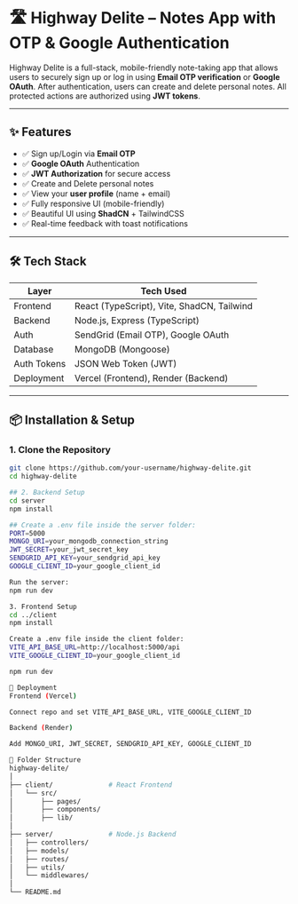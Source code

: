 # 🛣️ Highway Delite – Notes App with OTP & Google Authentication

Highway Delite is a full-stack, mobile-friendly note-taking app that allows users to securely sign up or log in using **Email OTP verification** or **Google OAuth**. After authentication, users can create and delete personal notes. All protected actions are authorized using **JWT tokens**.

---

## ✨ Features

- ✅ Sign up/Login via **Email OTP**
- ✅ **Google OAuth** Authentication
- ✅ **JWT Authorization** for secure access
- ✅ Create and Delete personal notes
- ✅ View your **user profile** (name + email)
- ✅ Fully responsive UI (mobile-friendly)
- ✅ Beautiful UI using **ShadCN** + TailwindCSS
- ✅ Real-time feedback with toast notifications

---

## 🛠 Tech Stack

| Layer         | Tech Used                                |
|---------------|-------------------------------------------|
| Frontend      | React (TypeScript), Vite, ShadCN, Tailwind |
| Backend       | Node.js, Express (TypeScript)             |
| Auth          | SendGrid (Email OTP), Google OAuth        |
| Database      | MongoDB (Mongoose)                        |
| Auth Tokens   | JSON Web Token (JWT)                      |
| Deployment    | Vercel (Frontend), Render (Backend)       |

---

## 📦 Installation & Setup

### 1. Clone the Repository

```bash
git clone https://github.com/your-username/highway-delite.git
cd highway-delite

## 2. Backend Setup
cd server
npm install

## Create a .env file inside the server folder:
PORT=5000
MONGO_URI=your_mongodb_connection_string
JWT_SECRET=your_jwt_secret_key
SENDGRID_API_KEY=your_sendgrid_api_key
GOOGLE_CLIENT_ID=your_google_client_id

Run the server:
npm run dev

3. Frontend Setup
cd ../client
npm install

Create a .env file inside the client folder:
VITE_API_BASE_URL=http://localhost:5000/api
VITE_GOOGLE_CLIENT_ID=your_google_client_id

npm run dev

🚀 Deployment
Frontend (Vercel)

Connect repo and set VITE_API_BASE_URL, VITE_GOOGLE_CLIENT_ID

Backend (Render)

Add MONGO_URI, JWT_SECRET, SENDGRID_API_KEY, GOOGLE_CLIENT_ID

📂 Folder Structure
highway-delite/
│
├── client/              # React Frontend
│   └── src/
│       ├── pages/
│       ├── components/
│       ├── lib/
│
├── server/              # Node.js Backend
│   ├── controllers/
│   ├── models/
│   ├── routes/
│   ├── utils/
│   └── middlewares/
│
└── README.md
